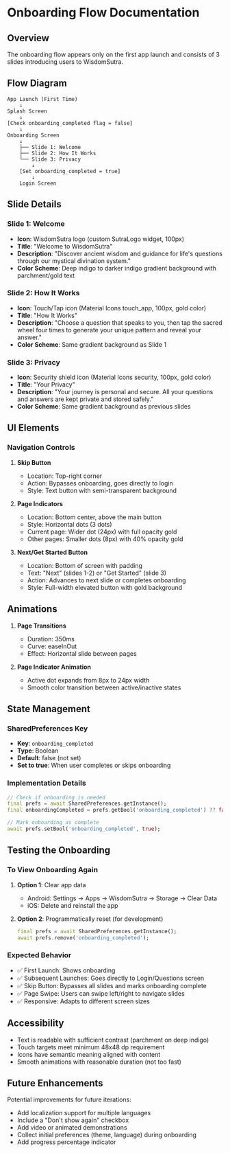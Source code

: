 # Onboarding Flow Documentation

## Overview
The onboarding flow appears only on the first app launch and consists of 3 slides introducing users to WisdomSutra.

## Flow Diagram

```
App Launch (First Time)
    ↓
Splash Screen
    ↓
[Check onboarding_completed flag = false]
    ↓
Onboarding Screen
    ↓
    ├── Slide 1: Welcome
    ├── Slide 2: How It Works  
    └── Slide 3: Privacy
        ↓
    [Set onboarding_completed = true]
        ↓
    Login Screen
```

## Slide Details

### Slide 1: Welcome
- **Icon**: WisdomSutra logo (custom SutraLogo widget, 100px)
- **Title**: "Welcome to WisdomSutra"
- **Description**: "Discover ancient wisdom and guidance for life's questions through our mystical divination system."
- **Color Scheme**: Deep indigo to darker indigo gradient background with parchment/gold text

### Slide 2: How It Works
- **Icon**: Touch/Tap icon (Material Icons touch_app, 100px, gold color)
- **Title**: "How It Works"
- **Description**: "Choose a question that speaks to you, then tap the sacred wheel four times to generate your unique pattern and reveal your answer."
- **Color Scheme**: Same gradient background as Slide 1

### Slide 3: Privacy
- **Icon**: Security shield icon (Material Icons security, 100px, gold color)
- **Title**: "Your Privacy"
- **Description**: "Your journey is personal and secure. All your questions and answers are kept private and stored safely."
- **Color Scheme**: Same gradient background as previous slides

## UI Elements

### Navigation Controls
1. **Skip Button**
   - Location: Top-right corner
   - Action: Bypasses onboarding, goes directly to login
   - Style: Text button with semi-transparent background

2. **Page Indicators**
   - Location: Bottom center, above the main button
   - Style: Horizontal dots (3 dots)
   - Current page: Wider dot (24px) with full opacity gold
   - Other pages: Smaller dots (8px) with 40% opacity gold

3. **Next/Get Started Button**
   - Location: Bottom of screen with padding
   - Text: "Next" (slides 1-2) or "Get Started" (slide 3)
   - Action: Advances to next slide or completes onboarding
   - Style: Full-width elevated button with gold background

## Animations

1. **Page Transitions**
   - Duration: 350ms
   - Curve: easeInOut
   - Effect: Horizontal slide between pages

2. **Page Indicator Animation**
   - Active dot expands from 8px to 24px width
   - Smooth color transition between active/inactive states

## State Management

### SharedPreferences Key
- **Key**: `onboarding_completed`
- **Type**: Boolean
- **Default**: false (not set)
- **Set to true**: When user completes or skips onboarding

### Implementation Details
```dart
// Check if onboarding is needed
final prefs = await SharedPreferences.getInstance();
final onboardingCompleted = prefs.getBool('onboarding_completed') ?? false;

// Mark onboarding as complete
await prefs.setBool('onboarding_completed', true);
```

## Testing the Onboarding

### To View Onboarding Again
1. **Option 1**: Clear app data
   - Android: Settings → Apps → WisdomSutra → Storage → Clear Data
   - iOS: Delete and reinstall the app

2. **Option 2**: Programmatically reset (for development)
   ```dart
   final prefs = await SharedPreferences.getInstance();
   await prefs.remove('onboarding_completed');
   ```

### Expected Behavior
- ✅ First Launch: Shows onboarding
- ✅ Subsequent Launches: Goes directly to Login/Questions screen
- ✅ Skip Button: Bypasses all slides and marks onboarding complete
- ✅ Page Swipe: Users can swipe left/right to navigate slides
- ✅ Responsive: Adapts to different screen sizes

## Accessibility

- Text is readable with sufficient contrast (parchment on deep indigo)
- Touch targets meet minimum 48x48 dp requirement
- Icons have semantic meaning aligned with content
- Smooth animations with reasonable duration (not too fast)

## Future Enhancements

Potential improvements for future iterations:
- Add localization support for multiple languages
- Include a "Don't show again" checkbox
- Add video or animated demonstrations
- Collect initial preferences (theme, language) during onboarding
- Add progress percentage indicator
